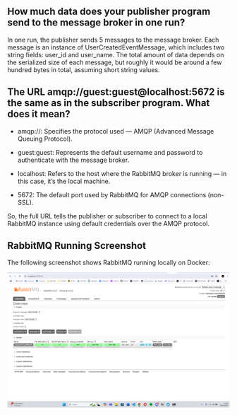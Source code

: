 ## How much data does your publisher program send to the message broker in one run?

In one run, the publisher sends 5 messages to the message broker. Each message is an instance of UserCreatedEventMessage, which includes two string fields: user_id and user_name.
The total amount of data depends on the serialized size of each message, but roughly it would be around a few hundred bytes in total, assuming short string values.

## The URL amqp://guest:guest@localhost:5672 is the same as in the subscriber program. What does it mean?

- amqp://: Specifies the protocol used — AMQP (Advanced Message Queuing Protocol).

- guest:guest: Represents the default username and password to authenticate with the message broker.

- localhost: Refers to the host where the RabbitMQ broker is running — in this case, it’s the local machine.

- 5672: The default port used by RabbitMQ for AMQP connections (non-SSL).

So, the full URL tells the publisher or subscriber to connect to a local RabbitMQ instance using default credentials over the AMQP protocol.

## RabbitMQ Running Screenshot

The following screenshot shows RabbitMQ running locally on Docker:

![RabbitMQ Screenshot](screenshot/rabbitmq.png)